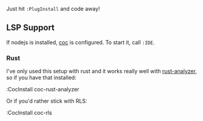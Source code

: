 Just hit `:PlugInstall` and code away!

## LSP Support

If nodejs is installed, [coc][] is configured. To start it, call `:IDE`.

[coc]: https://github.com/neoclide/coc.nvim

### Rust

I've only used this setup with rust and it works really well with
[rust-analyzer][ra], so if you have that installed:

  :CocInstall coc-rust-analyzer

Or if you'd rather stick with RLS:

  :CocInstall coc-rls

[ra]: https://github.com/rust-analyzer/rust-analyzer
